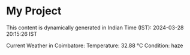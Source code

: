# My Project

This content is dynamically generated in Indian Time (IST): 2024-03-28 20:15:26 IST


Current Weather in Coimbatore:
Temperature: 32.88 °C
Condition: haze
